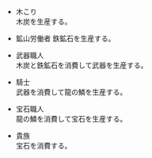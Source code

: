 * 木こり  
木炭を生産する。  
  
* 鉱山労働者
鉄鉱石を生産する。  
  
* 武器職人  
木炭と鉄鉱石を消費して武器を生産する。  
  
* 騎士  
武器を消費して龍の鱗を生産する。  
  
* 宝石職人  
龍の鱗を消費して宝石を生産する。  
  
* 貴族  
宝石を消費する。